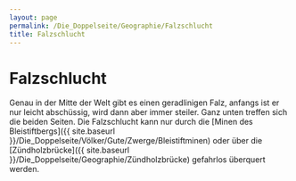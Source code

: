 ```yaml
---
layout: page
permalink: /Die_Doppelseite/Geographie/Falzschlucht
title: Falzschlucht
---
```


# Falzschlucht

Genau in der Mitte der Welt gibt es einen geradlinigen Falz, anfangs ist er nur leicht abschüssig, wird dann aber immer steiler. Ganz unten treffen sich die beiden Seiten. Die Falzschlucht kann nur durch die [Minen des Bleistiftbergs]({{ site.baseurl }}/Die_Doppelseite/Völker/Gute/Zwerge/Bleistiftminen) oder über die [Zündholzbrücke]({{ site.baseurl }}/Die_Doppelseite/Geographie/Zündholzbrücke) gefahrlos überquert werden.

